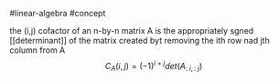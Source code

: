 
#linear-algebra #concept

the (i,j) cofactor of an n-by-n matrix A is the appropriately sgned [[determinant]] of the matrix created byt removing the ith row nad jth column from A
$$C_A(i,j) = (-1)^{i+j}det(A_{:~i,:~j})$$
